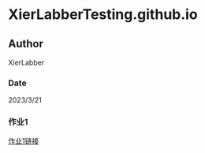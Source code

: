# XierLabberTesting.github.io

## Author
XierLabber

### Date
2023/3/21

### 作业1
[作业1链接](https://xierlabbertesting.github.io/map_visual_prov.html)
